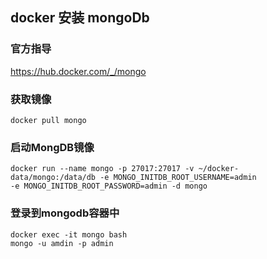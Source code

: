 
## docker 安装 mongoDb

### 官方指导
https://hub.docker.com/_/mongo

### 获取镜像

```shell
docker pull mongo
```

### 启动MongDB镜像

```shell
docker run --name mongo -p 27017:27017 -v ~/docker-
data/mongo:/data/db -e MONGO_INITDB_ROOT_USERNAME=admin
-e MONGO_INITDB_ROOT_PASSWORD=admin -d mongo
```

### 登录到mongodb容器中
```shell
docker exec -it mongo bash
mongo -u amdin -p admin
```
